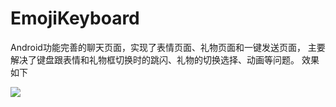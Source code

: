 # EmojiKeyboard
Android功能完善的聊天页面，实现了表情页面、礼物页面和一键发送页面， 主要解决了键盘跟表情和礼物框切换时的跳闪、礼物的切换选择、动画等问题。
效果如下

![](https://upload-images.jianshu.io/upload_images/6301951-3764a5a73f7ddaf6.gif?imageMogr2/auto-orient/strip)
